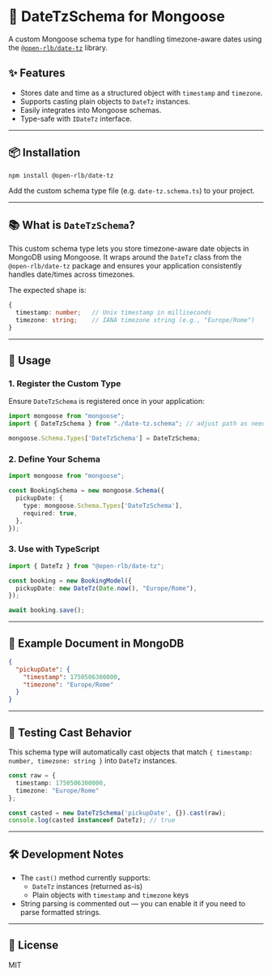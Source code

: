 
# 📅 DateTzSchema for Mongoose

A custom Mongoose schema type for handling timezone-aware dates using the [`@open-rlb/date-tz`](https://www.npmjs.com/package/@open-rlb/date-tz) library.

## ✨ Features

- Stores date and time as a structured object with `timestamp` and `timezone`.
- Supports casting plain objects to `DateTz` instances.
- Easily integrates into Mongoose schemas.
- Type-safe with `IDateTz` interface.

---

## 📦 Installation

```bash
npm install @open-rlb/date-tz
```

Add the custom schema type file (e.g. `date-tz.schema.ts`) to your project.

---

## 📚 What is `DateTzSchema`?

This custom schema type lets you store timezone-aware date objects in MongoDB using Mongoose. It wraps around the `DateTz` class from the `@open-rlb/date-tz` package and ensures your application consistently handles date/times across timezones.

The expected shape is:

```ts
{
  timestamp: number;   // Unix timestamp in milliseconds
  timezone: string;    // IANA timezone string (e.g., "Europe/Rome")
}
```

---

## 🧠 Usage

### 1. Register the Custom Type

Ensure `DateTzSchema` is registered once in your application:

```ts
import mongoose from "mongoose";
import { DateTzSchema } from "./date-tz.schema"; // adjust path as needed

mongoose.Schema.Types['DateTzSchema'] = DateTzSchema;
```

### 2. Define Your Schema

```ts
import mongoose from "mongoose";

const BookingSchema = new mongoose.Schema({
  pickupDate: {
    type: mongoose.Schema.Types['DateTzSchema'],
    required: true,
  },
});
```

### 3. Use with TypeScript

```ts
import { DateTz } from "@open-rlb/date-tz";

const booking = new BookingModel({
  pickupDate: new DateTz(Date.now(), "Europe/Rome"),
});

await booking.save();
```

---

## 🔎 Example Document in MongoDB

```json
{
  "pickupDate": {
    "timestamp": 1750506300000,
    "timezone": "Europe/Rome"
  }
}
```

---

## 🧪 Testing Cast Behavior

This schema type will automatically cast objects that match `{ timestamp: number, timezone: string }` into `DateTz` instances.

```ts
const raw = {
  timestamp: 1750506300000,
  timezone: "Europe/Rome"
};

const casted = new DateTzSchema('pickupDate', {}).cast(raw);
console.log(casted instanceof DateTz); // true
```

---

## 🛠️ Development Notes

- The `cast()` method currently supports:
  - `DateTz` instances (returned as-is)
  - Plain objects with `timestamp` and `timezone` keys
- String parsing is commented out — you can enable it if you need to parse formatted strings.

---

## 📄 License

MIT
